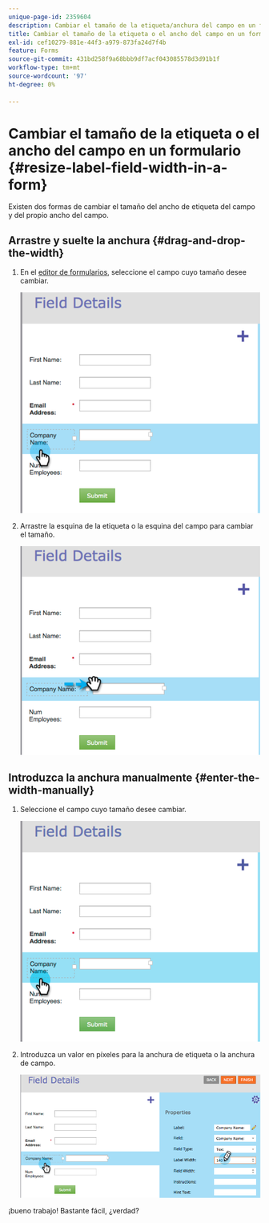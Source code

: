 ```yaml
---
unique-page-id: 2359604
description: Cambiar el tamaño de la etiqueta/anchura del campo en un formulario - Documentos de Marketo - Documentación del producto
title: Cambiar el tamaño de la etiqueta o el ancho del campo en un formulario
exl-id: cef10279-881e-44f3-a979-873fa24d7f4b
feature: Forms
source-git-commit: 431bd258f9a68bbb9df7acf043085578d3d91b1f
workflow-type: tm+mt
source-wordcount: '97'
ht-degree: 0%

---
```


# Cambiar el tamaño de la etiqueta o el ancho del campo en un formulario {#resize-label-field-width-in-a-form}

Existen dos formas de cambiar el tamaño del ancho de etiqueta del campo y del propio ancho del campo.

## Arrastre y suelte la anchura {#drag-and-drop-the-width}

1. En el [editor de formularios](/help/marketo/product-docs/demand-generation/forms/form-actions/edit-a-form.md), seleccione el campo cuyo tamaño desee cambiar.

   ![](assets/image2014-9-15-15-3a24-3a0.png)

1. Arrastre la esquina de la etiqueta o la esquina del campo para cambiar el tamaño.

   ![](assets/image2014-9-15-15-3a24-3a14.png)

## Introduzca la anchura manualmente {#enter-the-width-manually}

1. Seleccione el campo cuyo tamaño desee cambiar.

   ![](assets/image2014-9-15-15-3a24-3a28.png)

1. Introduzca un valor en píxeles para la anchura de etiqueta o la anchura de campo.

   ![](assets/image2014-9-15-15-3a24-3a36.png)

¡bueno trabajo! Bastante fácil, ¿verdad?
